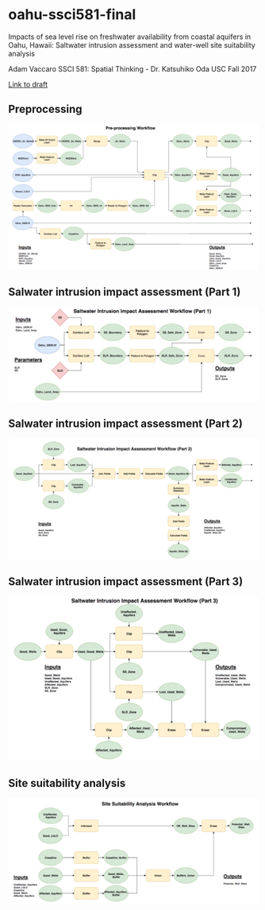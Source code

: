 # oahu-ssci581-final
Impacts of sea level rise on freshwater availability from coastal aquifers in Oahu, Hawaii:
Saltwater intrusion assessment and water-well site suitability analysis

Adam Vaccaro
SSCI 581: Spatial Thinking - Dr. Katsuhiko Oda
USC Fall 2017

[Link to draft](https://drive.google.com/file/d/13PB58sFSP9TbT6TiLzI7ARAAu1yjafb1/view?usp=sharing)

## Preprocessing
![alt text](https://raw.githubusercontent.com/advaccaro/oahu-ssci581-final/master/images/preprocessing.png)

## Salwater intrusion impact assessment (Part 1)
![alt text](https://raw.githubusercontent.com/advaccaro/oahu-ssci581-final/master/images/saltwater_intrusion1.png)

## Salwater intrusion impact assessment (Part 2)
![alt text](https://raw.githubusercontent.com/advaccaro/oahu-ssci581-final/master/images/saltwater_intrusion2.png)

## Salwater intrusion impact assessment (Part 3)
![alt text](https://raw.githubusercontent.com/advaccaro/oahu-ssci581-final/master/images/saltwater_intrusion3.png)

## Site suitability analysis
![alt text](https://raw.githubusercontent.com/advaccaro/oahu-ssci581-final/master/images/site_suitability.png)

